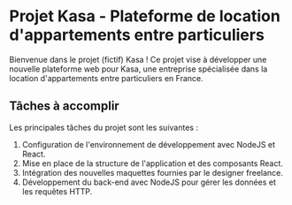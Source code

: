 # Projet Kasa - Plateforme de location d'appartements entre particuliers

Bienvenue dans le projet (fictif) Kasa ! Ce projet vise à développer une nouvelle plateforme web pour Kasa, une entreprise spécialisée dans la location d'appartements entre particuliers en France.

## Tâches à accomplir

Les principales tâches du projet sont les suivantes :

1. Configuration de l'environnement de développement avec NodeJS et React.
2. Mise en place de la structure de l'application et des composants React.
3. Intégration des nouvelles maquettes fournies par le designer freelance.
4. Développement du back-end avec NodeJS pour gérer les données et les requêtes HTTP.
